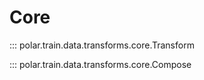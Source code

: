 # Core

::: polar.train.data.transforms.core.Transform

::: polar.train.data.transforms.core.Compose

